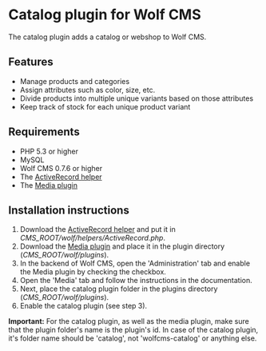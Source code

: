 Catalog plugin for Wolf CMS
===========================

The catalog plugin adds a catalog or webshop to Wolf CMS.

Features
--------

* Manage products and categories
* Assign attributes such as color, size, etc.
* Divide products into multiple unique variants based on those attributes
* Keep track of stock for each unique product variant

Requirements
------------

* PHP 5.3 or higher
* MySQL
* Wolf CMS 0.7.6 or higher
* The [ActiveRecord helper](https://github.com/nicwortel/wolfcms-ActiveRecord)
* The [Media plugin](https://github.com/nicwortel/wolfcms-media)

Installation instructions
-------------------------

1. Download the [ActiveRecord helper](https://github.com/nicwortel/wolfcms-ActiveRecord) and put it in *CMS_ROOT/wolf/helpers/ActiveRecord.php*.
2. Download the [Media plugin](https://github.com/nicwortel/wolfcms-media) and place it in the plugin directory (*CMS_ROOT/wolf/plugins*).
3. In the backend of Wolf CMS, open the 'Administration' tab and enable the Media plugin by checking the checkbox.
4. Open the 'Media' tab and follow the instructions in the documentation.
5. Next, place the catalog plugin folder in the plugins directory (*CMS_ROOT/wolf/plugins*).
6. Enable the catalog plugin (see step 3).

**Important:** For the catalog plugin, as well as the media plugin, make sure that the plugin folder's name is the plugin's id. In case of the catalog plugin, it's folder name should be 'catalog', not 'wolfcms-catalog' or anything else.
